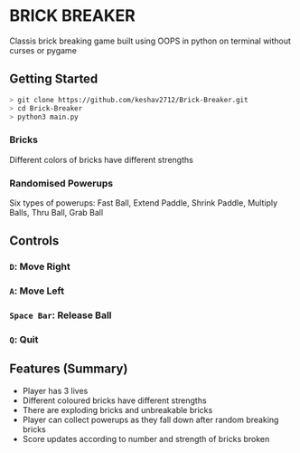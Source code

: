 # BRICK BREAKER
Classis brick breaking game built using OOPS in python on terminal without curses or pygame

## Getting Started 

```bash
> git clone https://github.com/keshav2712/Brick-Breaker.git
> cd Brick-Breaker
> python3 main.py
```

### Bricks

Different colors of bricks have different strengths

### Randomised Powerups

Six types of powerups: Fast Ball, Extend Paddle, Shrink Paddle, Multiply Balls, Thru Ball, Grab Ball

## Controls

### `D`: Move Right

### `A`: Move Left

### `Space Bar`: Release Ball

### `Q`: Quit


## Features (Summary)

* Player has 3 lives
* Different coloured bricks have different strengths
* There are exploding bricks and unbreakable bricks
* Player can collect powerups as they fall down after random breaking bricks
* Score updates according to number and strength of bricks broken
